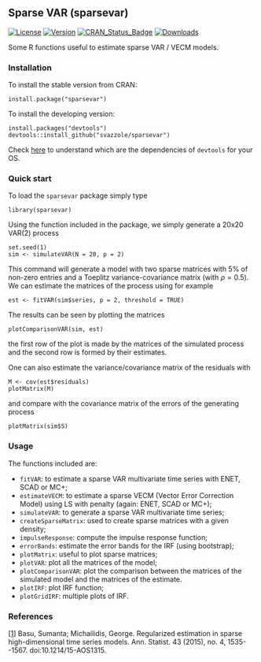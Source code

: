 ## Sparse VAR (sparsevar) 
[![License](http://img.shields.io/badge/license-GPL%20%28%3E=%202%29-brightgreen.svg?style=flat)](http://www.gnu.org/licenses/gpl-2.0.html) 
[![Version](https://img.shields.io/badge/version-0.0.7-oran.svg)](https://github.com/svazzole/sparsevar)
[![CRAN_Status_Badge](http://www.r-pkg.org/badges/version/sparsevar)](https://cran.r-project.org/package=sparsevar)
[![Downloads](http://cranlogs.r-pkg.org/badges/sparsevar)](https://cran.r-project.org/package=sparsevar)

Some R functions useful to estimate sparse VAR / VECM models.

### Installation

To install the stable version from CRAN:
```{r}
install.package("sparsevar")
```

To install the developing version:
```{r}
install.packages("devtools")
devtools::install_github("svazzole/sparsevar")
```
Check [here](https://www.rstudio.com/products/rpackages/devtools/) to understand which are the dependencies of `devtools` for your OS.

### Quick start

To load the `sparsevar` package simply type
```{r}
library(sparsevar)
```

Using the function included in the package, we simply generate a 20x20 VAR(2) process
```{r}
set.seed(1)
sim <- simulateVAR(N = 20, p = 2)
```
This command will generate a model with two sparse matrices with 5% of non-zero entries and a Toeplitz variance-covariance matrix (with $\rho=0.5$).
We can estimate the matrices of the process using for example
```{r}
est <- fitVAR(sim$series, p = 2, threshold = TRUE)
```

The results can be seen by plotting the matrices
```{r}
plotComparisonVAR(sim, est)
```
the first row of the plot is made by the matrices of the simulated process and the second row is formed by their estimates.

One can also estimate the variance/covariance matrix of the residuals with 
```{r}
M <- cov(est$residuals)
plotMatrix(M)
```

and compare with the covariance matrix of the errors of the generating process
```{r}
plotMatrix(sim$S)
```

### Usage

The functions included are:

- `fitVAR`: to estimate a sparse VAR multivariate time series with ENET, SCAD or MC+;
- `estimateVECM`: to estimate a sparse VECM (Vector Error Correction Model) using LS with penalty (again: ENET, SCAD or MC+);
- `simulateVAR`: to generate a sparse VAR multivariate time series;
- `createSparseMatrix`: used to create sparse matrices with a given density;
- `impulseResponse`: compute the impulse response function;
- `errorBands`: estimate the error bands for the IRF (using bootstrap);
- `plotMatrix`: useful to plot sparse matrices;
- `plotVAR`: plot all the matrices of the model;
- `plotComparisonVAR`: plot the comparison between the matrices of the simulated model and the matrices of the estimate.
- `plotIRF`: plot IRF function;
- `plotGridIRF`: multiple plots of IRF.

### References
[[1](http://projecteuclid.org/euclid.aos/1434546214)] Basu, Sumanta; Michailidis, George. Regularized estimation in sparse high-dimensional time series models. Ann. Statist. 43 (2015), no. 4, 1535--1567. doi:10.1214/15-AOS1315. 
